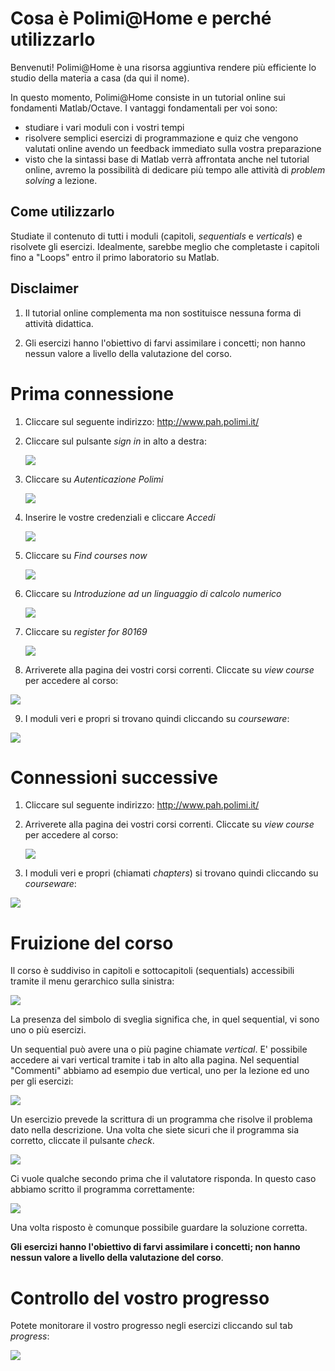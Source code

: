 # Cosa è Polimi@Home e perché utilizzarlo

Benvenuti! Polimi@Home è una risorsa aggiuntiva rendere più efficiente
lo studio della materia a casa (da qui il nome).

In questo momento, Polimi@Home consiste in un tutorial online sui
fondamenti Matlab/Octave. I vantaggi fondamentali per voi sono:

-   studiare i vari moduli con i vostri tempi
-   risolvere semplici esercizi di programmazione e quiz che vengono
    valutati online avendo un feedback immediato sulla vostra
    preparazione
-   visto che la sintassi base di Matlab verrà affrontata anche nel
    tutorial online, avremo la possibilità di dedicare più tempo alle
    attività di *problem solving* a lezione.

## Come utilizzarlo

Studiate il contenuto di tutti i moduli (capitoli, *sequentials* e
*verticals*) e risolvete gli esercizi. Idealmente, sarebbe meglio che
completaste i capitoli fino a "Loops" entro il primo laboratorio su
Matlab.

## Disclaimer

1.  Il tutorial online complementa ma non sostituisce nessuna forma di
    attività didattica.

2.  Gli esercizi hanno l'obiettivo di farvi assimilare i concetti; non
    hanno nessun valore a livello della valutazione del corso.

# Prima connessione

1.  Cliccare sul seguente indirizzo: <http://www.pah.polimi.it/>

2.  Cliccare sul pulsante *sign in* in alto a destra:

    ![](http://www.vittoriozaccaria.net/u/5867765/images/pah_signin.png)

3.  Cliccare su *Autenticazione Polimi*

    ![](http://www.vittoriozaccaria.net/u/5867765/images/pah_authpolimi.png)

4.  Inserire le vostre credenziali e cliccare *Accedi*

    ![](http://www.vittoriozaccaria.net/u/5867765/images/pah_credenziali.png)

5.  Cliccare su *Find courses now*

    ![](http://www.vittoriozaccaria.net/u/5867765/images/pah_findcourses.png)

6.  Cliccare su *Introduzione ad un linguaggio di calcolo numerico*

    ![](http://www.vittoriozaccaria.net/u/5867765/images/pah_access.png)

7.  Cliccare su *register for 80169*

    ![](http://www.vittoriozaccaria.net/u/5867765/images/pah_register.png)

8.  Arriverete alla pagina dei vostri corsi correnti. Cliccate su *view
    course* per accedere al corso:

![](http://www.vittoriozaccaria.net/u/5867765/images/pah_viewcourse.png)

9.  I moduli veri e propri si trovano quindi cliccando su *courseware*:

![](http://www.vittoriozaccaria.net/u/5867765/images/pah_courseware.png)

# Connessioni successive

1.  Cliccare sul seguente indirizzo: <http://www.pah.polimi.it/>

2.  Arriverete alla pagina dei vostri corsi correnti. Cliccate su *view
    course* per accedere al corso:

    ![](http://www.vittoriozaccaria.net/u/5867765/images/pah_viewcourse.png)

3.  I moduli veri e propri (chiamati *chapters*) si trovano quindi
    cliccando su *courseware*:

![](http://www.vittoriozaccaria.net/u/5867765/images/pah_courseware.png)

# Fruizione del corso

Il corso è suddiviso in capitoli e sottocapitoli (sequentials)
accessibili tramite il menu gerarchico sulla sinistra:

![](http://www.vittoriozaccaria.net/u/5867765/images/pah_capseq.png)

La presenza del simbolo di sveglia significa che, in quel sequential, vi
sono uno o più esercizi.

Un sequential può avere una o più pagine chiamate *vertical*. E'
possibile accedere ai vari vertical tramite i tab in alto alla pagina.
Nel sequential "Commenti" abbiamo ad esempio due vertical, uno per la
lezione ed uno per gli esercizi:

![](http://www.vittoriozaccaria.net/u/5867765/images/pah_vert.png)

Un esercizio prevede la scrittura di un programma che risolve il
problema dato nella descrizione. Una volta che siete sicuri che il
programma sia corretto, cliccate il pulsante *check*.

![](http://www.vittoriozaccaria.net/u/5867765/images/pah_exe1.png)

Ci vuole qualche secondo prima che il valutatore risponda. In questo
caso abbiamo scritto il programma correttamente:

![](http://www.vittoriozaccaria.net/u/5867765/images/pah_exeok.png)

Una volta risposto è comunque possibile guardare la soluzione corretta.

**Gli esercizi hanno l'obiettivo di farvi assimilare i concetti; non
hanno nessun valore a livello della valutazione del corso**.

# Controllo del vostro progresso

Potete monitorare il vostro progresso negli esercizi cliccando sul tab
*progress*:

![](http://www.vittoriozaccaria.net/u/5867765/images/pah_progress.png)
